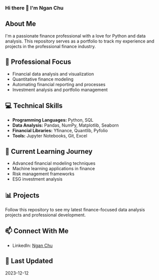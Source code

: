 ### Hi there 👋 I'm Ngan Chu

## About Me
I'm a passionate finance professional with a love for Python and data analysis. This repository serves as a portfolio to track my experience and projects in the professional finance industry.

## 🔭 Professional Focus
- Financial data analysis and visualization
- Quantitative finance modeling
- Automating financial reporting and processes
- Investment analysis and portfolio management

## 💻 Technical Skills
- **Programming Languages:** Python, SQL
- **Data Analysis:** Pandas, NumPy, Matplotlib, Seaborn
- **Financial Libraries:** Yfinance, Quantlib, Pyfolio
- **Tools:** Jupyter Notebooks, Git, Excel

## 🌱 Current Learning Journey
- Advanced financial modeling techniques
- Machine learning applications in finance
- Risk management frameworks
- ESG investment analysis

## 📊 Projects
Follow this repository to see my latest finance-focused data analysis projects and professional development.

## 📫 Connect With Me
- LinkedIn: [Ngan Chu](https://www.linkedin.com/in/ngan-chu-a3404124a)

## 📅 Last Updated
2023-12-12

<!--
**nganchufinance/nganchufinance** is a ✨ _special_ ✨ repository because its `README.md` (this file) appears on your GitHub profile.
-->